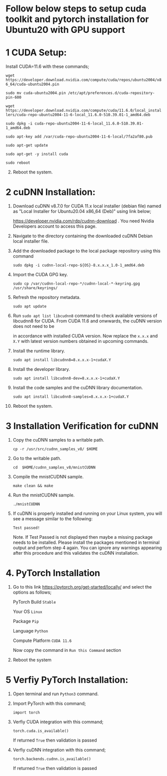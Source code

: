# Follow below steps to setup cuda toolkit and pytorch installation for Ubuntu20 with GPU support

# 1 CUDA Setup:

 Install CUDA=11.6 with these commands;

   `wget https://developer.download.nvidia.com/compute/cuda/repos/ubuntu2004/x86_64/cuda-ubuntu2004.pin`
   
   `sudo mv cuda-ubuntu2004.pin /etc/apt/preferences.d/cuda-repository-pin-600`
   
   `wget https://developer.download.nvidia.com/compute/cuda/11.6.0/local_installers/cuda-repo-ubuntu2004-11-6-local_11.6.0-510.39.01-1_amd64.deb`
   
   `sudo dpkg -i cuda-repo-ubuntu2004-11-6-local_11.6.0-510.39.01-1_amd64.deb`
   
   `sudo apt-key add /var/cuda-repo-ubuntu2004-11-6-local/7fa2af80.pub`
   
   `sudo apt-get update`
   
   `sudo apt-get -y install cuda`
   
   `sudo reboot`

2. Reboot the system.

# 2 cuDNN Installation:

1. Download cuDNN v8.7.0 for CUDA 11.x local installer (debian file) named as "Local Installer for Ubuntu20.04 x86_64 (Deb)" using link below; 
   
   https://developer.nvidia.com/rdp/cudnn-download . You need Nvidia Developers account to access this page.

2. Navigate to the directory containing the downloaded cuDNN Debian local installer file.

3. Add the downloaded package to the local package repository using this command

   `sudo dpkg -i cudnn-local-repo-${OS}-8.x.x.x_1.0-1_amd64.deb`

4. Import the CUDA GPG key.

   `sudo cp /var/cudnn-local-repo-*/cudnn-local-*-keyring.gpg /usr/share/keyrings/`

5. Refresh the repository metadata.

   `sudo apt update`

6. Run `sudo apt list libcudnn8` command to check available versions of libcudnn8 for CUDA. From CUDA 11.6 and onwwards, the cuDNN version does not need to be

   in accordance with installed CUDA version. Now replace the `x.x.x` and `X.Y` with latest version numbers obtained in upcoming commands. 

7. Install the runtime library.

   `sudo apt install libcudnn8=8.x.x.x-1+cudaX.Y`


8. Install the developer library.

   `sudo apt install libcudnn8-dev=8.x.x.x-1+cudaX.Y`

9. Install the code samples and the cuDNN library documentation.

   `sudo apt install libcudnn8-samples=8.x.x.x-1+cudaX.Y`

10. Reboot the system.

# 3 Installation Verification for cuDNN

1. Copy the cuDNN samples to a writable path.


   `cp -r /usr/src/cudnn_samples_v8/ $HOME`

2. Go to the writable path.


   `cd  $HOME/cudnn_samples_v8/mnistCUDNN`

3. Compile the mnistCUDNN sample.


   `make clean && make`

4. Run the mnistCUDNN sample.


   `./mnistCUDNN`

5. If cuDNN is properly installed and running on your Linux system, you will see a message similar to the following:  

   `Test passed!`

   Note. If Test Passed is not displayed then maybe a missing package needs to be installed. Please install the packages mentioned in terminal output and perfom step 4 again.
   You can ignore any warnings appearing after this procedure and this validates the cuDNN installation.


# 4. PyTorch Installation

1. Go to this link https://pytorch.org/get-started/locally/ and select the options as follows;

   PyTorch Build `Stable`

   Your OS `Linux`
   
   Package `Pip`
   
   Language `Python`
   
   Compute Platform `CUDA 11.6`

   Now copy the command in `Run this Command` section

2. Reboot the system

# 5 Verfiy PyTorch Installation:

   1. Open terminal and run `Python3` command.

   2. Import PyTorch with this command;

      `import torch`

   3. Verfiy CUDA integration with this command;

      `torch.cuda.is_available()`

      If returned `True` then validation is passed

   4. Verfiy cuDNN integration with this command;

      `torch.backends.cudnn.is_available()`

      If returned `True` then validation is passed